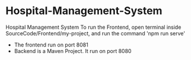 # Hospital-Management-System
Hospital Management System
 To run the Frontend, open terminal inside SourceCode/Frontend/my-project, and run the command 'npm run serve'
- The frontend run on port 8081
- Backend is a Maven Project. It run on port 8080
